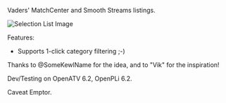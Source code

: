 Vaders' MatchCenter and Smooth Streams listings.

![Selection List Image](https://github.com/oottppxx/enigma2/blob/master/plugins/mcdonnells/mc-example.jpg)


Features:

* Supports 1-click category filtering ;-)

Thanks to @SomeKewlName for the idea, and
to "Vik" for the inspiration!

Dev/Testing on OpenATV 6.2, OpenPLi 6.2.

Caveat Emptor.
